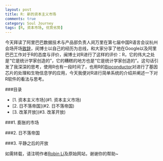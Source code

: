 ```yaml
---
layout: post
title: R: 新的资本主义市场
comments: true
category: Soul Journey
tags: [R, 资本市场, 优势劣势]
---
```

今天拜读了阿里巴巴数据技术与产品部负责人闵万里在第七届中国R语言会议杭州会场开场[致辞](http://cos.name/2014/12/7th-chinar-hangzhou-openning-remarks-alibaba/)，闵博士以自己的经历为总线，和大家分享了他在Google以及阿里巴巴工作对于R的态度与评价，闽博士对R进行了这样的评价：R，它的伟大之处是“它是统计学家创造的”，它的糟糕的地方也是“它是统计学家创造的”。这句话引发了我深深的思考，使用R也有一段时间了，也用R的[Bioconductor](http://www.bioconductor.org)对进行了基因芯片的处理和生物信息学的应用，今天我便对R进行简单系统的介绍并阐述一下对R软件的看法与思考。

<!-- more -->

###目录
<!-- MarkdownTOC depth=4 -->
- [1. 资本主义市场](#1. 资本主义市场)
- [2. 日不落帝国](#2. 日不落帝国)
- [3. 改革开放](#3. 改革开放)
<!-- /MarkdownTOC -->

<a name="1. 资本主义市场" />

###1. 膨胀的市场

<a name="2. 日不落帝国" />

###2. 日不落帝国

<a name="3. 改革开放" />

###3. 平静之后的开放

如需转载，请注明作者[Robin Li](https://pureice.github.com)及原始网站，谢谢你的帮助~
